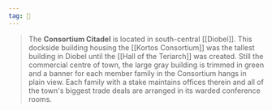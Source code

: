 ```yaml
---
tag: 🏰
---
```

> The **Consortium Citadel** is located in south-central [[Diobel]]. This dockside building housing the [[Kortos Consortium]] was the tallest building in Diobel until the [[Hall of the Teriarch]] was created. Still the commercial centre of town, the large gray building is trimmed in green and a banner for each member family in the Consortium hangs in plain view. Each family with a stake maintains offices therein and all of the town's biggest trade deals are arranged in its warded conference rooms.









